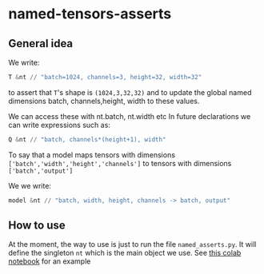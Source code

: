 # named-tensors-asserts


## General idea

We write: 
```python
T &nt // "batch=1024, channels=3, height=32, width=32" 
```

to assert that `T`'s shape is `(1024,3,32,32)` and to update the global
named dimensions batch, channels,height, width to these values.

We can access these with nt.batch, nt.width etc
In future declarations we can write expressions such as: 
```python
Q &nt // "batch, channels*(height+1), width"
```

To say that a model maps tensors with dimensions `['batch','width','height','channels']` to tensors with dimensions `['batch','output']`

We we write: 

```python
model &nt // "batch, width, height, channels -> batch, output"
```

## How to use

At the moment, the way to use is just to run the file `named_asserts.py`. It will define the singleton `nt` which is the main object we use.
See [this colab notebook](https://githubtocolab.com/boazbk/named-tensors-asserts/blob/main/cifar10_example.ipynb) for an example